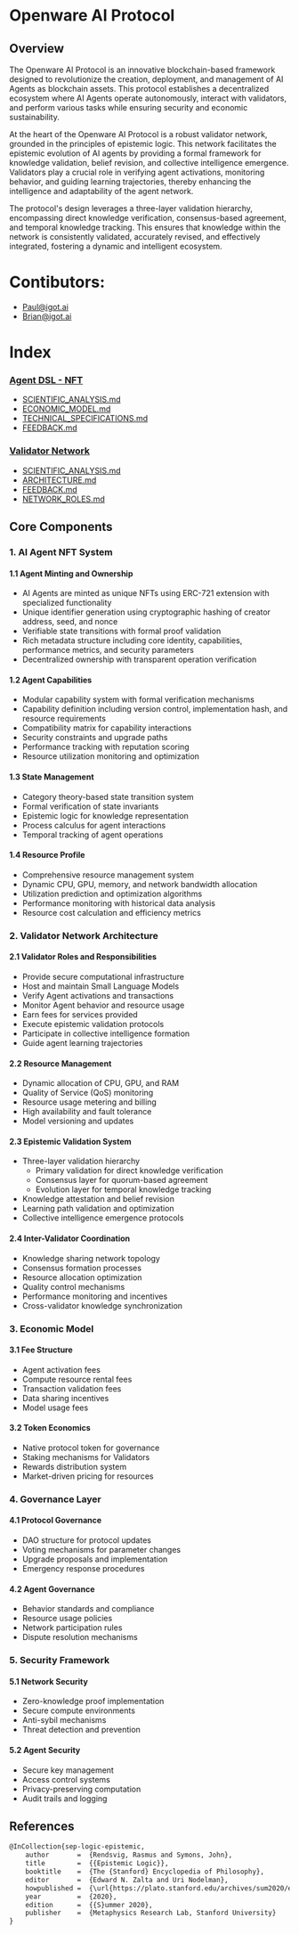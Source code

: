 # Openware AI Protocol

## Overview

The Openware AI Protocol is an innovative blockchain-based framework designed to revolutionize the creation, deployment, and management of AI Agents as blockchain assets. This protocol establishes a decentralized ecosystem where AI Agents operate autonomously, interact with validators, and perform various tasks while ensuring security and economic sustainability.

At the heart of the Openware AI Protocol is a robust validator network, grounded in the principles of epistemic logic. This network facilitates the epistemic evolution of AI agents by providing a formal framework for knowledge validation, belief revision, and collective intelligence emergence. Validators play a crucial role in verifying agent activations, monitoring behavior, and guiding learning trajectories, thereby enhancing the intelligence and adaptability of the agent network.

The protocol's design leverages a three-layer validation hierarchy, encompassing direct knowledge verification, consensus-based agreement, and temporal knowledge tracking. This ensures that knowledge within the network is consistently validated, accurately revised, and effectively integrated, fostering a dynamic and intelligent ecosystem.


# Contibutors:

* Paul@igot.ai
* Brian@igot.ai

# Index

### [Agent DSL - NFT](./docs/agent-nft/)
- [SCIENTIFIC_ANALYSIS.md](./docs/agent-nft/SCIENTIFIC_ANALYSIS.md)
- [ECONOMIC_MODEL.md](./docs/agent-nft/ECONOMIC_MODEL.md)
- [TECHNICAL_SPECIFICATIONS.md](./docs/agent-nft/TECHNICAL_SPECIFICATIONS.md)
- [FEEDBACK.md](./docs/agent-nft/FEEDBACK.md)

### [Validator Network](./docs/validator/)
- [SCIENTIFIC_ANALYSIS.md](./docs/validator/SCIENTIFIC_ANALYSIS.md)
- [ARCHITECTURE.md](./docs/validator/ARCHITECTURE.md)
- [FEEDBACK.md](./docs/validator/FEEDBACK.md)
- [NETWORK_ROLES.md](./docs/validator/NETWORK_ROLES.md)

## Core Components

### 1. AI Agent NFT System

#### 1.1 Agent Minting and Ownership
- AI Agents are minted as unique NFTs using ERC-721 extension with specialized functionality
- Unique identifier generation using cryptographic hashing of creator address, seed, and nonce
- Verifiable state transitions with formal proof validation
- Rich metadata structure including core identity, capabilities, performance metrics, and security parameters
- Decentralized ownership with transparent operation verification

#### 1.2 Agent Capabilities
- Modular capability system with formal verification mechanisms
- Capability definition including version control, implementation hash, and resource requirements
- Compatibility matrix for capability interactions
- Security constraints and upgrade paths
- Performance tracking with reputation scoring
- Resource utilization monitoring and optimization

#### 1.3 State Management
- Category theory-based state transition system
- Formal verification of state invariants
- Epistemic logic for knowledge representation
- Process calculus for agent interactions
- Temporal tracking of agent operations

#### 1.4 Resource Profile
- Comprehensive resource management system
- Dynamic CPU, GPU, memory, and network bandwidth allocation
- Utilization prediction and optimization algorithms
- Performance monitoring with historical data analysis
- Resource cost calculation and efficiency metrics

### 2. Validator Network Architecture

#### 2.1 Validator Roles and Responsibilities
- Provide secure computational infrastructure
- Host and maintain Small Language Models
- Verify Agent activations and transactions
- Monitor Agent behavior and resource usage
- Earn fees for services provided
- Execute epistemic validation protocols
- Participate in collective intelligence formation
- Guide agent learning trajectories

#### 2.2 Resource Management
- Dynamic allocation of CPU, GPU, and RAM
- Quality of Service (QoS) monitoring
- Resource usage metering and billing
- High availability and fault tolerance
- Model versioning and updates

#### 2.3 Epistemic Validation System
- Three-layer validation hierarchy
  - Primary validation for direct knowledge verification
  - Consensus layer for quorum-based agreement
  - Evolution layer for temporal knowledge tracking
- Knowledge attestation and belief revision
- Learning path validation and optimization
- Collective intelligence emergence protocols

#### 2.4 Inter-Validator Coordination
- Knowledge sharing network topology
- Consensus formation processes
- Resource allocation optimization
- Quality control mechanisms
- Performance monitoring and incentives
- Cross-validator knowledge synchronization

### 3. Economic Model

#### 3.1 Fee Structure
- Agent activation fees
- Compute resource rental fees
- Transaction validation fees
- Data sharing incentives
- Model usage fees

#### 3.2 Token Economics
- Native protocol token for governance
- Staking mechanisms for Validators
- Rewards distribution system
- Market-driven pricing for resources


### 4. Governance Layer

#### 4.1 Protocol Governance
- DAO structure for protocol updates
- Voting mechanisms for parameter changes
- Upgrade proposals and implementation
- Emergency response procedures

#### 4.2 Agent Governance
- Behavior standards and compliance
- Resource usage policies
- Network participation rules
- Dispute resolution mechanisms

### 5. Security Framework

#### 5.1 Network Security
- Zero-knowledge proof implementation
- Secure compute environments
- Anti-sybil mechanisms
- Threat detection and prevention

#### 5.2 Agent Security
- Secure key management
- Access control systems
- Privacy-preserving computation
- Audit trails and logging


## References
```markdown
@InCollection{sep-logic-epistemic,
	author       =	{Rendsvig, Rasmus and Symons, John},
	title        =	{{Epistemic Logic}},
	booktitle    =	{The {Stanford} Encyclopedia of Philosophy},
	editor       =	{Edward N. Zalta and Uri Nodelman},
	howpublished =	{\url{https://plato.stanford.edu/archives/sum2020/entries/logic-epistemic/}},
	year         =	{2020},
	edition      =	{{S}ummer 2020},
	publisher    =	{Metaphysics Research Lab, Stanford University}
}
```